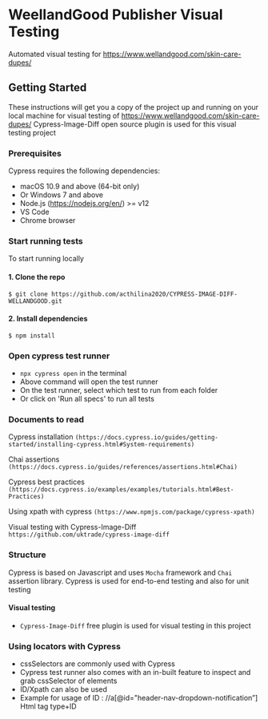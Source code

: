 # WeellandGood Publisher Visual Testing
Automated visual testing for https://www.wellandgood.com/skin-care-dupes/


## Getting Started

These instructions will get you a copy of the project up and running on your local machine for visual testing of https://www.wellandgood.com/skin-care-dupes/
Cypress-Image-Diff open source plugin is used for this visual testing project


### Prerequisites

Cypress requires the following dependencies:
- macOS 10.9 and above (64-bit only)
- Or Windows 7 and above
- Node.js (https://nodejs.org/en/) >= v12
- VS Code
- Chrome browser


### Start running tests

To start running locally


#### 1. Clone the repo

```
$ git clone https://github.com/acthilina2020/CYPRESS-IMAGE-DIFF-WELLANDGOOD.git
```

#### 2. Install dependencies

```
$ npm install
```


### Open cypress test runner

- `npx cypress open` in the terminal
- Above command will open the test runner
- On the test runner, select which test to run from each folder
- Or click on 'Run all specs' to run all tests


### Documents to read

Cypress installation
`(https://docs.cypress.io/guides/getting-started/installing-cypress.html#System-requirements)`

Chai assertions
`(https://docs.cypress.io/guides/references/assertions.html#Chai)`

Cypress best practices
`(https://docs.cypress.io/examples/examples/tutorials.html#Best-Practices)`

Using xpath with cypress
`(https://www.npmjs.com/package/cypress-xpath)`

Visual testing with Cypress-Image-Diff
`https://github.com/uktrade/cypress-image-diff`


### Structure

Cypress is based on Javascript and uses `Mocha` framework and `Chai` assertion library.
Cypress is used for end-to-end testing and also for unit testing


#### Visual testing

- `Cypress-Image-Diff` free plugin is used for visual testing in this project


### Using locators with Cypress

- cssSelectors are commonly used with Cypress
- Cypress test runner also comes with an in-built feature to inspect and grab cssSelector of elements
- ID/Xpath can also be used
- Example for usage of ID : //a[@id="header-nav-dropdown-notification”]
Html tag type+ID





